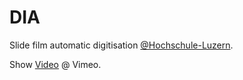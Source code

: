 # DIA

Slide film automatic digitisation [@Hochschule-Luzern](https://github.com/Hochschule-Luzern).

Show [Video](https://vimeo.com/233826015) @ Vimeo.
